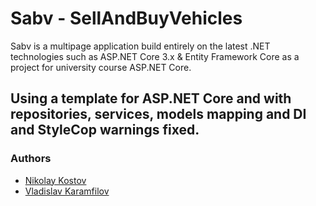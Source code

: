 # Sabv - SellAndBuyVehicles
Sabv is a multipage application build entirely on the latest .NET technologies such as ASP.NET Core 3.x & Entity Framework Core as a project for university 
course ASP.NET Core.

## Using a template for ASP.NET Core and with repositories, services, models mapping and DI and StyleCop warnings fixed.
### Authors
- [Nikolay Kostov](https://github.com/NikolayIT)
- [Vladislav Karamfilov](https://github.com/vladislav-karamfilov)
